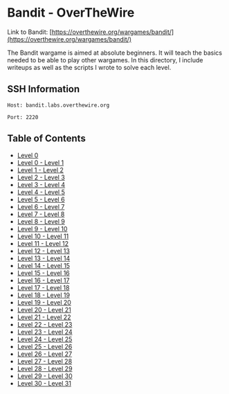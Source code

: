 # Bandit - OverTheWire

Link to Bandit: [https://overthewire.org/wargames/bandit/](https://overthewire.org/wargames/bandit/)

The Bandit wargame is aimed at absolute beginners. It will teach the basics needed to be able to play other wargames. In this directory, I include writeups as well as the scripts I wrote to solve each level.

## SSH Information
`Host: bandit.labs.overthewire.org`

`Port: 2220`

## Table of Contents
- [Level 0](https://github.com/odacavo/overthewire/tree/main/0_bandit/level_0-0)
- [Level 0 - Level 1](https://github.com/odacavo/overthewire/tree/main/0_bandit/level_0-1)
- [Level 1 - Level 2](https://github.com/odacavo/overthewire/tree/main/0_bandit/level_1-2)
- [Level 2 - Level 3](https://github.com/odacavo/overthewire/tree/main/0_bandit/level_2-3)
- [Level 3 - Level 4](https://github.com/odacavo/overthewire/tree/main/0_bandit/level_3-4)
- [Level 4 - Level 5](https://github.com/odacavo/overthewire/tree/main/0_bandit/level_4-5)
- [Level 5 - Level 6](https://github.com/odacavo/overthewire/tree/main/0_bandit/level_5-6)
- [Level 6 - Level 7](https://github.com/odacavo/overthewire/tree/main/0_bandit/level_6-7)
- [Level 7 - Level 8](https://github.com/odacavo/overthewire/tree/main/0_bandit/level_7-8)
- [Level 8 - Level 9](https://github.com/odacavo/overthewire/tree/main/0_bandit/level_8-9)
- [Level 9 - Level 10](https://github.com/odacavo/overthewire/tree/main/0_bandit/level_9-10)
- [Level 10 - Level 11](https://github.com/odacavo/overthewire/tree/main/0_bandit/level_10-11)
- [Level 11 - Level 12](https://github.com/odacavo/overthewire/tree/main/0_bandit/level_11-12)
- [Level 12 - Level 13](https://github.com/odacavo/overthewire/tree/main/0_bandit/level_12-13)
- [Level 13 - Level 14](https://github.com/odacavo/overthewire/tree/main/0_bandit/level_13-14)
- [Level 14 - Level 15](https://github.com/odacavo/overthewire/tree/main/0_bandit/level_14-15)
- [Level 15 - Level 16](https://github.com/odacavo/overthewire/tree/main/0_bandit/level_15-16)
- [Level 16 - Level 17](https://github.com/odacavo/overthewire/tree/main/0_bandit/level_16-17)
- [Level 17 - Level 18](https://github.com/odacavo/overthewire/tree/main/0_bandit/level_17-18)
- [Level 18 - Level 19](https://github.com/odacavo/overthewire/tree/main/0_bandit/level_18-19)
- [Level 19 - Level 20](https://github.com/odacavo/overthewire/tree/main/0_bandit/level_19-20)
- [Level 20 - Level 21](https://github.com/odacavo/overthewire/tree/main/0_bandit/level_20-21)
- [Level 21 - Level 22](https://github.com/odacavo/overthewire/tree/main/0_bandit/level_21-22)
- [Level 22 - Level 23](https://github.com/odacavo/overthewire/tree/main/0_bandit/level_22-23)
- [Level 23 - Level 24](https://github.com/odacavo/overthewire/tree/main/0_bandit/level_23-24)
- [Level 24 - Level 25](https://github.com/odacavo/overthewire/tree/main/0_bandit/level_24-25)
- [Level 25 - Level 26](https://github.com/odacavo/overthewire/tree/main/0_bandit/level_25-26)
- [Level 26 - Level 27](https://github.com/odacavo/overthewire/tree/main/0_bandit/level_26-27)
- [Level 27 - Level 28](https://github.com/odacavo/overthewire/tree/main/0_bandit/level_27-28)
- [Level 28 - Level 29](https://github.com/odacavo/overthewire/tree/main/0_bandit/level_28-29)
- [Level 29 - Level 30](https://github.com/odacavo/overthewire/tree/main/0_bandit/level_29-30)
- [Level 30 - Level 31](https://github.com/odacavo/overthewire/tree/main/0_bandit/level_30-31)